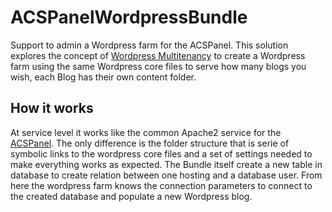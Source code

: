 ACSPanelWordpressBundle
=======================

Support to admin a Wordpress farm for the ACSPanel.
This solution explores the concept of [Wordpress Multitenancy][1] to create a Wordpress farm using the same Wordpress core files to serve how many blogs you wish, each Blog has their own content folder.

How it works
------------

At service level it works like the common Apache2 service for the [ACSPanel][2]. The only difference is the folder structure that is serie of symbolic links to the wordpress core files and a set of settings needed to make everything works as expected.
The Bundle itself create a new table in database to create relation between one hosting and a database user. From here the wordpress farm knows the connection parameters to connect to the created database and populate a new Wordpress blog.

[1]: http://jason.pureconcepts.net/2012/08/wordpress-multitenancy/
[2]: https://github.com/AltCtrlSupr/acspanel

